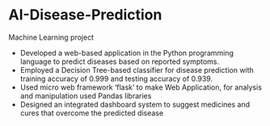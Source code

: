 # AI-Disease-Prediction
Machine Learning project

* Developed a web-based application in the Python programming language to predict diseases based on reported symptoms.
* Employed a Decision Tree-based classifier for disease prediction with training accuracy of 0.999 and testing accuracy of 0.939.
* Used micro web framework ‘flask’ to make Web Application, for analysis and manipulation used Pandas libraries
* Designed an integrated dashboard system to suggest medicines and cures that overcome the predicted disease
